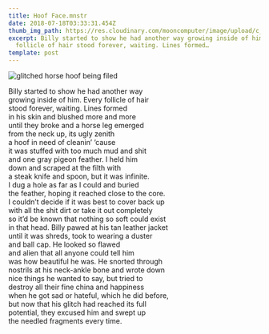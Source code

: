 ```yaml
---
title: Hoof Face.mnstr
date: 2018-07-18T03:33:31.454Z
thumb_img_path: https://res.cloudinary.com/mooncomputer/image/upload/c_scale,e_sharpen:100,h_300,q_auto:best/v1561925630/Moon%20Computer%20Blog/MNSTR/hoof-face--jonathan-bean-68467-unsplash--glitched.jpg
excerpt: Billy started to show he had another way growing inside of him. Every
  follicle of hair stood forever, waiting. Lines formed…
template: post
---
```

![glitched horse hoof being filed](https://res.cloudinary.com/mooncomputer/image/upload/c_scale,e_sharpen:100,h_800,q_auto:best/v1561925630/Moon%20Computer%20Blog/MNSTR/hoof-face--jonathan-bean-68467-unsplash--glitched.jpg "Hoof Face")

Billy started to show he had another way\
growing inside of him. Every follicle of hair \
stood forever, waiting. Lines formed\
in his skin and blushed more and more\
until they broke and a horse leg emerged\
from the neck up, its ugly zenith\
a hoof in need of cleanin’ ‘cause\
it was stuffed with too much mud and shit\
and one gray pigeon feather. I held him\
down and scraped at the filth with\
a steak knife and spoon, but it was infinite.\
I dug a hole as far as I could and buried \
the feather, hoping it reached close to the core.\
I couldn’t decide if it was best to cover back up\
with all the shit dirt or take it out completely\
so it’d be known that nothing so soft could exist\
in that head. Billy pawed at his tan leather jacket\
until it was shreds, took to wearing a duster\
and ball cap. He looked so flawed\
and alien that all anyone could tell him \
was how beautiful he was. He snorted through\
nostrils at his neck-ankle bone and wrote down\
nice things he wanted to say, but tried to\
destroy all their fine china and happiness\
when he got sad or hateful, which he did before, \
but now that his glitch had reached its full \
potential, they excused him and swept up \
the needled fragments every time.